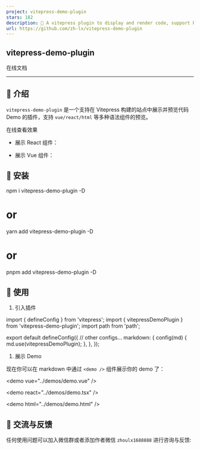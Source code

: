 ```yaml
---
project: vitepress-demo-plugin
stars: 182
description: 🎨 A vitepress plugin to display and render code, support React/Vue/Html. 一个可以在 vitepress 中展示和渲染代码的插件，支持 Vue/React/Html.
url: https://github.com/zh-lx/vitepress-demo-plugin
---
```


vitepress-demo-plugin
---------------------

在线文档

* * *

📖 介绍
-----

`vitepress-demo-plugin` 是一个支持在 Vitepress 构建的站点中展示并预览代码 Demo 的插件，支持 `vue/react/html` 等多种语法组件的预览。

在线查看效果

-   展示 React 组件：
    
-   展示 Vue 组件：
    

🚀 安装
-----

npm i vitepress-demo-plugin -D
# or
yarn add vitepress-demo-plugin -D
# or
pnpm add vitepress-demo-plugin -D

🌈 使用
-----

1.  引入插件

import { defineConfig } from 'vitepress';
import { vitepressDemoPlugin } from 'vitepress-demo-plugin'; 
import path from 'path';

export default defineConfig({
  // other configs...
  markdown: { 
    config(md) { 
      md.use(vitepressDemoPlugin); 
    }, 
  }, 
});

1.  展示 Demo

现在你可以在 markdown 中通过 `<demo />` 组件展示你的 demo 了：

<!-- 展示 vue demo -->
<demo vue\="../demos/demo.vue" />

<!-- 展示 react demo -->
<demo react\="../demos/demo.tsx" />

<!-- 展示 html demo -->
<demo html\="../demos/demo.html" />

📧 交流与反馈
--------

任何使用问题可以加入微信群或者添加作者微信 `zhoulx1688888` 进行咨询与反馈:
